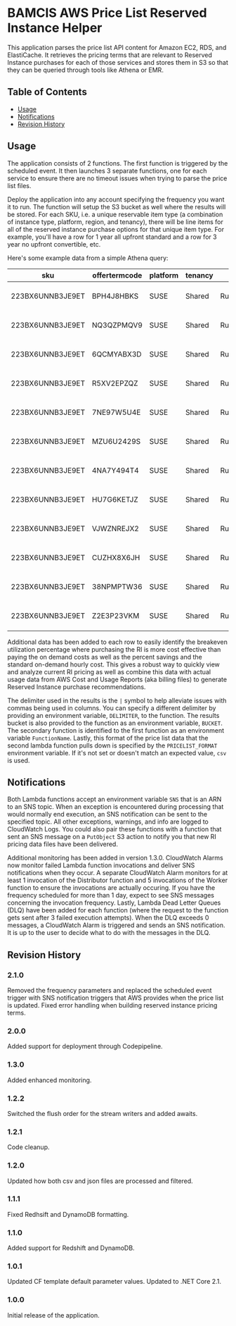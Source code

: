 # BAMCIS AWS Price List Reserved Instance Helper

This application parses the price list API content for Amazon EC2, RDS, and ElastiCache. It retrieves the pricing terms
that are relevant to Reserved Instance purchases for each of those services and stores them in S3 so that they can be 
queried through tools like Athena or EMR.

## Table of Contents
- [Usage](#usage)
- [Notifications](#notifications)
- [Revision History](#revision-history)

## Usage

The application consists of 2 functions. The first function is triggered by the scheduled event. It then launches 3 separate functions, one 
for each service to ensure there are no timeout issues when trying to parse the price list files.

Deploy the application into any account specifying the frequency you want it to run. The function will setup the S3 bucket
as well where the results will be stored. For each SKU, i.e. a unique reservable item type (a combination of instance type, platform, region,
and tenancy), there will be line items for all of the reserved instance purchase options for that unique item type. For example, you'll have
a row for 1 year all upfront standard and a row for 3 year no upfront convertible, etc. 

Here's some example data from a simple Athena query:

| sku              | offertermcode | platform | tenancy | operation         | usagetype               | region    | service   | instancetype | operatingsystem | adjustedpriceperunit | ondemandhourlycost | breakevenpercentage | upfrontfee | leaseterm | purchaseoption  | offeringclass | termtype | key                             | reservedinstancecost | ondemandcostforterm | costsavings | percentsavings | vcpu | memory |
|------------------|---------------|----------|---------|-------------------|-------------------------|-----------|-----------|--------------|-----------------|----------------------|--------------------|---------------------|------------|-----------|-----------------|---------------|----------|---------------------------------|----------------------|---------------------|-------------|----------------|------|--------|
| 223BX6UNNB3JE9ET | BPH4J8HBKS    | SUSE     | Shared  | RunInstances:000g | USW2-BoxUsage:r4.xlarge | us-west-2 | AmazonEC2 | r4.xlarge    | SUSE            | 0.1475               | 0.366              | 0.403005464         | 0          | 3         | NO_UPFRONT      | STANDARD      | RESERVED | 3::NO_UPFRONT::STANDARD         | 3876.3               | 9618.48             | 5742.18     | 59.699         | 4    | 30.5   |
| 223BX6UNNB3JE9ET | NQ3QZPMQV9    | SUSE     | Shared  | RunInstances:000g | USW2-BoxUsage:r4.xlarge | us-west-2 | AmazonEC2 | r4.xlarge    | SUSE            | 0                    | 0.366              | 0.345376816         | 3322       | 3         | ALL_UPFRONT     | STANDARD      | RESERVED | 3::ALL_UPFRONT::STANDARD        | 3322                 | 9618.48             | 6296.48     | 65.462         | 4    | 30.5   |
| 223BX6UNNB3JE9ET | 6QCMYABX3D    | SUSE     | Shared  | RunInstances:000g | USW2-BoxUsage:r4.xlarge | us-west-2 | AmazonEC2 | r4.xlarge    | SUSE            | 0                    | 0.366              | 0.517753325         | 1660       | 1         | ALL_UPFRONT     | STANDARD      | RESERVED | 1::ALL_UPFRONT::STANDARD        | 1660                 | 3206.16             | 1546.16     | 48.225         | 4    | 30.5   |
| 223BX6UNNB3JE9ET | R5XV2EPZQZ    | SUSE     | Shared  | RunInstances:000g | USW2-BoxUsage:r4.xlarge | us-west-2 | AmazonEC2 | r4.xlarge    | SUSE            | 0.0739               | 0.366              | 0.40506317          | 1954       | 3         | PARTIAL_UPFRONT | CONVERTIBLE   | RESERVED | 3::PARTIAL_UPFRONT::CONVERTIBLE | 3896.092             | 9618.48             | 5722.388    | 59.494         | 4    | 30.5   |
| 223BX6UNNB3JE9ET | 7NE97W5U4E    | SUSE     | Shared  | RunInstances:000g | USW2-BoxUsage:r4.xlarge | us-west-2 | AmazonEC2 | r4.xlarge    | SUSE            | 0.2262               | 0.366              | 0.618032787         | 0          | 1         | NO_UPFRONT      | CONVERTIBLE   | RESERVED | 1::NO_UPFRONT::CONVERTIBLE      | 1981.512             | 3206.16             | 1224.648    | 38.197         | 4    | 30.5   |
| 223BX6UNNB3JE9ET | MZU6U2429S    | SUSE     | Shared  | RunInstances:000g | USW2-BoxUsage:r4.xlarge | us-west-2 | AmazonEC2 | r4.xlarge    | SUSE            | 0                    | 0.366              | 0.398503714         | 3833       | 3         | ALL_UPFRONT     | CONVERTIBLE   | RESERVED | 3::ALL_UPFRONT::CONVERTIBLE     | 3833                 | 9618.48             | 5785.48     | 60.15          | 4    | 30.5   |
| 223BX6UNNB3JE9ET | 4NA7Y494T4    | SUSE     | Shared  | RunInstances:000g | USW2-BoxUsage:r4.xlarge | us-west-2 | AmazonEC2 | r4.xlarge    | SUSE            | 0.201                | 0.366              | 0.549180328         | 0          | 1         | NO_UPFRONT      | STANDARD      | RESERVED | 1::NO_UPFRONT::STANDARD         | 1760.76              | 3206.16             | 1445.4      | 45.082         | 4    | 30.5   |
| 223BX6UNNB3JE9ET | HU7G6KETJZ    | SUSE     | Shared  | RunInstances:000g | USW2-BoxUsage:r4.xlarge | us-west-2 | AmazonEC2 | r4.xlarge    | SUSE            | 0.093                | 0.366              | 0.527010505         | 875        | 1         | PARTIAL_UPFRONT | STANDARD      | RESERVED | 1::PARTIAL_UPFRONT::STANDARD    | 1689.68              | 3206.16             | 1516.48     | 47.299         | 4    | 30.5   |
| 223BX6UNNB3JE9ET | VJWZNREJX2    | SUSE     | Shared  | RunInstances:000g | USW2-BoxUsage:r4.xlarge | us-west-2 | AmazonEC2 | r4.xlarge    | SUSE            | 0                    | 0.366              | 0.583252239         | 1870       | 1         | ALL_UPFRONT     | CONVERTIBLE   | RESERVED | 1::ALL_UPFRONT::CONVERTIBLE     | 1870                 | 3206.16             | 1336.16     | 41.675         | 4    | 30.5   |
| 223BX6UNNB3JE9ET | CUZHX8X6JH    | SUSE     | Shared  | RunInstances:000g | USW2-BoxUsage:r4.xlarge | us-west-2 | AmazonEC2 | r4.xlarge    | SUSE            | 0.105                | 0.366              | 0.593170647         | 982        | 1         | PARTIAL_UPFRONT | CONVERTIBLE   | RESERVED | 1::PARTIAL_UPFRONT::CONVERTIBLE | 1901.8               | 3206.16             | 1304.36     | 40.683         | 4    | 30.5   |
| 223BX6UNNB3JE9ET | 38NPMPTW36    | SUSE     | Shared  | RunInstances:000g | USW2-BoxUsage:r4.xlarge | us-west-2 | AmazonEC2 | r4.xlarge    | SUSE            | 0.066                | 0.366              | 0.362269298         | 1750       | 3         | PARTIAL_UPFRONT | STANDARD      | RESERVED | 3::PARTIAL_UPFRONT::STANDARD    | 3484.48              | 9618.48             | 6134        | 63.773         | 4    | 30.5   |
| 223BX6UNNB3JE9ET | Z2E3P23VKM    | SUSE     | Shared  | RunInstances:000g | USW2-BoxUsage:r4.xlarge | us-west-2 | AmazonEC2 | r4.xlarge    | SUSE            | 0.1647               | 0.366              | 0.45                | 0          | 3         | NO_UPFRONT      | CONVERTIBLE   | RESERVED | 3::NO_UPFRONT::CONVERTIBLE      | 4328.316             | 9618.48             | 5290.164    | 55             | 4    | 30.5   |

Additional data has been added to each row to easily identify the breakeven utilization percentage where purchasing the RI is more cost
effective than paying the on demand costs as well as the percent savings and the standard on-demand hourly cost. This gives a robust way
to quickly view and analyze current RI pricing as well as combine this data with actual usage data from AWS Cost and Usage Reports (aka billing
files) to generate Reserved Instance purchase recommendations.

The delimiter used in the results is the `|` symbol to help alleviate issues with commas being used in columns. You can specify
a different delimiter by providing an environment variable, `DELIMITER`, to the function. The results bucket is also provided to the function
as an environment variable, `BUCKET`. The secondary function is identified to the first function as an environment variable `FunctionName`. Lastly,
this format of the price list data that the second lambda function pulls down is specified by the `PRICELIST_FORMAT` environment variable. If it's not
set or doesn't match an expected value, `csv` is used.

## Notifications
Both Lambda functions accept an environment variable `SNS` that is an ARN to an SNS topic. When an exception is encountered during processing that
would normally end execution, an SNS notification can be sent to the specified topic. All other exceptions, warnings, and info are logged to CloudWatch
Logs. You could also pair these functions with a function that sent an SNS message on a `PutObject` S3 action to notify you that new RI pricing data
files have been delivered.

Additional monitoring has been added in version 1.3.0. CloudWatch Alarms now monitor failed Lambda function invocations and deliver SNS notifications when they occur. A separate CloudWatch Alarm monitors for at least 1 invocation of the Distributor function and 5 invocations of the Worker function to ensure the invocations are actually occuring. If you have the frequency scheduled for more than 1 day, expect to see SNS messages concerning the invocation frequency. Lastly, Lambda Dead Letter Queues (DLQ) have been added for each function (where the request to the function gets sent after 3 failed execution attempts). When the DLQ exceeds 0 messages, a CloudWatch Alarm is triggered and sends an SNS notification. It is up to the user to decide what to do with the messages in the DLQ.

## Revision History

### 2.1.0
Removed the frequency parameters and replaced the scheduled event trigger with SNS notification triggers that AWS provides when the price list is updated. Fixed error handling when building reserved instance pricing terms.

### 2.0.0
Added support for deployment through Codepipeline.

### 1.3.0
Added enhanced monitoring.

### 1.2.2
Switched the flush order for the stream writers and added awaits.

### 1.2.1
Code cleanup.

### 1.2.0
Updated how both csv and json files are processed and filtered.

### 1.1.1
Fixed Redhsift and DynamoDB formatting.

### 1.1.0
Added support for Redshift and DynamoDB.

### 1.0.1
Updated CF template default parameter values. Updated to .NET Core 2.1.

### 1.0.0
Initial release of the application.
